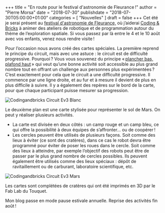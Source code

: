 +++
title      = "En route pour le festival d'astronomie de Fleurance !"
author     = "Pierre Morsa"
date       = "2018-07-30"
publishdate = "2018-07-30T05:00:00+01:00" 
categories = [ "Nouvelles" ]
draft      = false
+++
Cet été je serai présent au [festival d'astronomie de Fleurance,](http://www.festival-astronomie.com) où j’aiderai [Coding & Bricks](https://www.codingandbricks.com) à animer des ateliers de robotique et de programmation autour du thème de l’exploration spatiale. Si vous passez par là entre le 4 et le 10 août avec vos enfants, venez nous rendre visite !

Pour l’occasion nous avons créé des cartes spéciales. La première reprend le principe du circuit, mais avec une astuce : le circuit est de difficulté progressive. Pourquoi ? Vous vous souvenez du principe « [plancher bas, plafond haut](/post/2018-01-22-plancher-bas-plafond-haut/) » qui veut qu’une bonne activité soit accessible au plus grand nombre tout en offrant un challenge aux personnes plus expérimentées ? C’est exactement pour cela que le circuit a une difficulté progressive. Il commence par une ligne droite, et au fur et à mesure il devient de plus en plus difficile à suivre. Il y a également des repères sur le bord de la carte, pour que chaque participant puisse mesurer sa progression.

![Codingandbricks Circuit Ev3 Blanc](/pictures/2018/07/codingandbricks-circuit-ev3-blanc.jpg)

Le deuxième plan est une carte stylisée pour représenter le sol de Mars. On peut y réaliser plusieurs activités. 

* La carte est divisée en deux côtés : un camp rouge et un camp bleu, ce qui offre la possibilité à deux équipes de s’affronter... ou de coopérer !
* Les cercles peuvent être utilisés de plusieurs façons. Soit comme des lieux à éviter (ce sont des cratères), dans ce cas le robot devra être programmé pour éviter de poser les roues dans le cercle. Soit comme des lieux à atteindre, par exemple l’objectif des robots peut être de passer par le plus grand nombre de cercles possibles. Ils peuvent également être utilisés comme des lieux spéciaux : dépôt de ravitaillement ou de carburant, laboratoire scientifique, etc.

![Codingandbricks Circuit Ev3 Mars](/pictures/2018/07/codingandbricks-circuit-ev3-mars.jpg)

Les cartes sont complétées de cratères qui ont été imprimés en 3D par le Fab Lab du Touquet.

Mon blog passe en mode pause estivale annuelle. Reprise des activités fin août !
